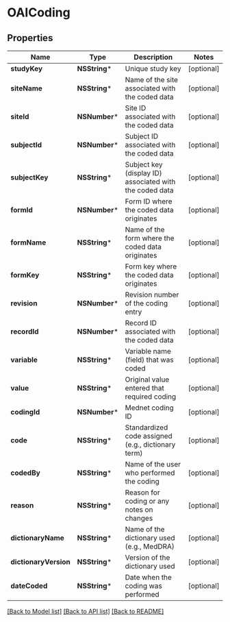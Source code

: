 # OAICoding

## Properties
Name | Type | Description | Notes
------------ | ------------- | ------------- | -------------
**studyKey** | **NSString*** | Unique study key | [optional] 
**siteName** | **NSString*** | Name of the site associated with the coded data | [optional] 
**siteId** | **NSNumber*** | Site ID associated with the coded data | [optional] 
**subjectId** | **NSNumber*** | Subject ID associated with the coded data | [optional] 
**subjectKey** | **NSString*** | Subject key (display ID) associated with the coded data | [optional] 
**formId** | **NSNumber*** | Form ID where the coded data originates | [optional] 
**formName** | **NSString*** | Name of the form where the coded data originates | [optional] 
**formKey** | **NSString*** | Form key where the coded data originates | [optional] 
**revision** | **NSNumber*** | Revision number of the coding entry | [optional] 
**recordId** | **NSNumber*** | Record ID associated with the coded data | [optional] 
**variable** | **NSString*** | Variable name (field) that was coded | [optional] 
**value** | **NSString*** | Original value entered that required coding | [optional] 
**codingId** | **NSNumber*** | Mednet coding ID | [optional] 
**code** | **NSString*** | Standardized code assigned (e.g., dictionary term) | [optional] 
**codedBy** | **NSString*** | Name of the user who performed the coding | [optional] 
**reason** | **NSString*** | Reason for coding or any notes on changes | [optional] 
**dictionaryName** | **NSString*** | Name of the dictionary used (e.g., MedDRA) | [optional] 
**dictionaryVersion** | **NSString*** | Version of the dictionary used | [optional] 
**dateCoded** | **NSString*** | Date when the coding was performed | [optional] 

[[Back to Model list]](../README.md#documentation-for-models) [[Back to API list]](../README.md#documentation-for-api-endpoints) [[Back to README]](../README.md)


